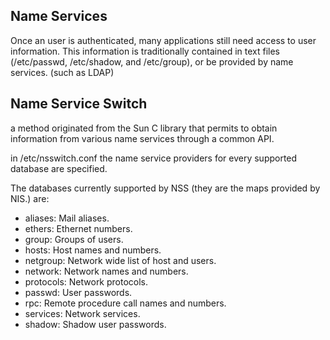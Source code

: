 ## Name Services
Once an user is authenticated, many applications still need access to user information.
This information is traditionally contained in text files (/etc/passwd, /etc/shadow, and /etc/group),
or be provided by name services. (such as LDAP)
##  Name Service Switch
a method originated from the Sun C library that permits to obtain information from various name services through a common API.

in /etc/nsswitch.conf the name service providers for every supported database are specified.

The databases currently supported by NSS (they are the maps provided by NIS.) are:
* aliases: Mail aliases.
* ethers: Ethernet numbers.
* group: Groups of users.
* hosts: Host names and numbers.
* netgroup: Network wide list of host and users.
* network: Network names and numbers.
* protocols: Network protocols.
* passwd: User passwords.
* rpc: Remote procedure call names and numbers.
* services: Network services.
* shadow: Shadow user passwords.

